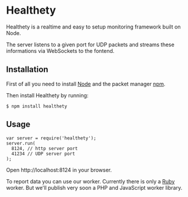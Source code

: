 # Healthety

Healthety is a realtime and easy to setup monitoring framework built on Node.

The server listens to a given port for UDP packets and streams these informations via WebSockets to the fontend.

## Installation

First of all you need to install [Node](https://github.com/joyent/node/wiki/Installation) and the packet manager [npm](https://github.com/isaacs/npm#readme).

Then install Healthety by running:

    $ npm install healthety

## Usage

    var server = require('healthety');
    server.run(
      8124, // http server port
      41234 // UDP server port
    );

Open http://localhost:8124 in your browser.

To report data you can use our worker. Currently there is only a [Ruby](https://github.com/healthety/ruby_worker) worker. But we'll publish very soon a PHP and JavaScript worker library.
